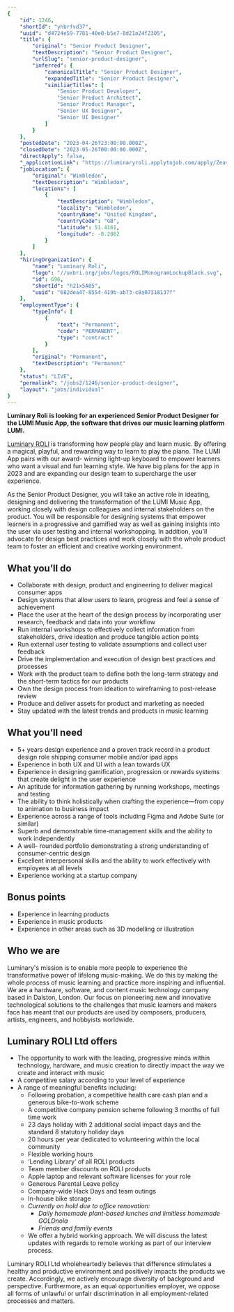 ```yaml
---
{
	"id": 1246,
	"shortId": "yhbrfvd37",
	"uuid": "d4724e59-7701-40e0-b5e7-8d21a24f2305",
	"title": {
		"original": "Senior Product Designer",
		"textDescription": "Senior Product Designer",
		"urlSlug": "senior-product-designer",
		"inferred": {
			"canonicalTitle": "Senior Product Designer",
			"expandedTitle": "Senior Product Designer",
			"similiarTitles": [
				"Senior Product Developer",
				"Senior Product Architect",
				"Senior Product Manager",
				"Senior UX Designer",
				"Senior UI Designer"
			]
		}
	},
	"postedDate": "2023-04-26T23:00:00.000Z",
	"closedDate": "2023-05-26T00:00:00.000Z",
	"directApply": false,
	"_applicationLink": "https://luminaryroli.applytojob.com/apply/Zeavh54iqR/Senior-Product-Designer",
	"jobLocation": {
		"original": "Wimbledon",
		"textDescription": "Wimbledon",
		"locations": [
			{
				"textDescription": "Wimbledon",
				"locality": "Wimbledon",
				"countryName": "United Kingdom",
				"countryCode": "GB",
				"latitude": 51.4161,
				"longitude": -0.2062
			}
		]
	},
	"hiringOrganization": {
		"name": "Luminary Roli",
		"logo": "//uxbri.org/jobs/logos/ROLIMonogramLockupBlack.svg",
		"id": 696,
		"shortId": "h21x5A05",
		"uuid": "682dea47-8554-419b-ab73-c8a07318137f"
	},
	"employmentType": {
		"typeInfo": [
			{
				"text": "Permanent",
				"code": "PERMANENT",
				"type": "contract"
			}
		],
		"original": "Permanent",
		"textDescription": "Permanent"
	},
	"status": "LIVE",
	"permalink": "/jobs2/1246/senior-product-designer",
	"layout": "jobs/individual"
}
---
```

<p><strong>Luminary Roli is looking for an experienced Senior Product Designer for the LUMI Music App, the software that drives our music learning platform LUMI.</strong></p>
<p><a href="https://playlumi.com/">Luminary ROLI</a> is transforming how people play and learn music. By offering a magical, playful, and rewarding way to learn to play the piano. The LUMI App pairs with our award- winning light-up keyboard to empower learners who want a visual and fun learning style. We have big plans for the app in 2023 and are expanding our design team to supercharge the user experience.</p>
<p>As the Senior Product Designer, you will take an active role in ideating, designing and delivering the transformation of the LUMI Music App, working closely with design colleagues and internal stakeholders on the product. You will be responsible for designing systems that empower learners in a progressive and gamified way as well as gaining insights into the user via user testing and internal workshopping. In addition, you’ll advocate for design best practices and work closely with the whole product team to foster an efficient and creative working environment.</p>
<h2 id="what-youll-do">What you’ll do</h2>
<ul>
<li>Collaborate with design, product and engineering to deliver magical consumer apps</li>
<li>Design systems that allow users to learn, progress and feel a sense of achievement</li>
<li>Place the user at the heart of the design process by incorporating user research, feedback and data into your workflow</li>
<li>Run internal workshops to effectively collect information from stakeholders, drive ideation and produce tangible action points</li>
<li>Run external user testing to validate assumptions and collect user feedback</li>
<li>Drive the implementation and execution of design best practices and processes</li>
<li>Work with the product team to define both the long-term strategy and the short-term tactics for our products</li>
<li>Own the design process from ideation to wireframing to post-release review</li>
<li>Produce and deliver assets for product and marketing as needed</li>
<li>Stay updated with the latest trends and products in music learning</li>
</ul>
<h2 id="what-youll-need">What you’ll need</h2>
<ul>
<li>5+ years design experience and a proven track record in a product design role shipping consumer mobile and/or ipad apps</li>
<li>Experience in both UX and UI with a lean towards UX</li>
<li>Experience in designing gamification, progression or rewards systems that create delight in the user experience</li>
<li>An aptitude for information gathering by running workshops, meetings and testing </li>
<li>The ability to think holistically when crafting the experience—from copy to animation to business impact</li>
<li>Experience across a range of tools including Figma and Adobe Suite (or similar)</li>
<li>Superb and demonstrable time-management skills and the ability to work independently</li>
<li>A well- rounded portfolio demonstrating a strong understanding of consumer-centric design</li>
<li>Excellent interpersonal skills and the ability to work effectively with employees at all levels</li>
<li>Experience working at a startup company</li>
</ul>
<h2 id="bonus-points">Bonus points</h2>
<ul>
<li>Experience in learning products</li>
<li>Experience in music products</li>
<li>Experience in other areas such as 3D modelling or illustration</li>
</ul>
<h2 id="who-we-are">Who we are</h2>
<p>Luminary's mission is to enable more people to experience the transformative power of lifelong music-making. We do this by making the whole process of music learning and practice more inspiring and influential. We are a hardware, software, and content music technology company based in Dalston, London. Our focus on pioneering new and innovative technological solutions to the challenges that music learners and makers face has meant that our products are used by composers, producers, artists, engineers, and hobbyists worldwide. </p>
<h2 id="luminary-roli-ltd-offers">Luminary ROLI Ltd offers</h2>
<ul>
<li>The opportunity to work with the leading, progressive minds within technology, hardware, and music creation to directly impact the way we create and interact with music</li>
<li>A competitive salary according to your level of experience</li>
<li>A range of meaningful benefits including:<ul>
<li>Following probation, a competitive health care cash plan and a generous bike-to-work scheme</li>
<li>A competitive company pension scheme following 3 months of full time work</li>
<li>23 days holiday with 2 additional social impact days and the standard 8 statutory holiday days</li>
<li>20 hours per year dedicated to volunteering within the local community</li>
<li>Flexible working hours </li>
<li>‘Lending Library’ of all ROLI products</li>
<li>Team member discounts on ROLI products</li>
<li>Apple laptop and relevant software licenses for your role</li>
<li>Generous Parental Leave policy</li>
<li>Company-wide Hack Days and team outings</li>
<li>In-house bike storage  </li>
<li><em>Currently on hold due to office renovation:</em><ul>
<li><em>Daily homemade plant-based lunches and limitless home­made GOLDnola</em></li>
<li><em>Friends and family events</em></li>
</ul>
</li>
<li>We offer a hybrid working approach. We will discuss the latest updates with regards to remote working as part of our interview process.</li>
</ul>
</li>
</ul>
<p>Luminary ROLI Ltd wholeheartedly believes that difference stimulates a healthy and productive environment and positively impacts the products we create. Accordingly, we actively encourage diversity of background and perspective. Furthermore, as an equal opportunities employer, we oppose all forms of unlawful or unfair discrimination in all employment-related processes and matters.</p>

